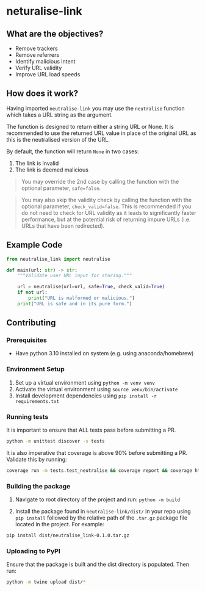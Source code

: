 # neturalise-link

## What are the objectives?

- Remove trackers
- Remove referrers
- Identify malicious intent
- Verify URL validity
- Improve URL load speeds

## How does it work?

Having imported `neutralise-link` you may use the `neutralise` function which takes a URL string as the argument.

The function is designed to return either a string URL or None. It is recommended to
use the returned URL value in place of the original URL as this is the neutralised
version of the URL.

By default, the function will return `None` in two cases:

1. The link is invalid
2. The link is deemed malicious

> You may override the 2nd case by calling the function with the optional parameter, `safe=false`.

> You may also skip the validity check by calling the function with the optional parameter, `check_valid=false`. This is recommended if you do not need to check for URL validity as it leads to significantly faster performance, but at the potential risk of returning impure URLs (i.e. URLs that have been redirected).

## Example Code

```python
from neutralise_link import neutralise

def main(url: str) -> str:
    """Validate user URL input for storing."""

    url = neutralise(url=url, safe=True, check_valid=True)
    if not url:
        print("URL is malformed or malicious.")
    print("URL is safe and in its pure form.")
```

## Contributing

### Prerequisites

- Have python 3.10 installed on system (e.g. using anaconda/homebrew)

### Environment Setup

1. Set up a virtual environment using `python -m venv venv`
2. Activate the virtual environment using `source venv/bin/activate`
3. Install development dependencies using `pip install -r requirements.txt`

### Running tests

It is important to ensure that ALL tests pass before submitting a PR.

```bash
python -m unittest discover -s tests
```

It is also imperative that coverage is above 90% before submitting a PR. Validate this by running:

```bash
coverage run -m tests.test_neutralise && coverage report && coverage html
```

### Building the package

1. Navigate to root directory of the project and run: `python -m build`

2. Install the package found in `neutralise-link/dist/`
   in your repo using `pip install` followed by the relative path of the `.tar.gz` package file located in the project. For example:

```bash
pip install dist/neutralise_link-0.1.0.tar.gz
```

### Uploading to PyPI

Ensure that the package is built and the dist directory is populated. Then run:

```bash
python -m twine upload dist/*
```
